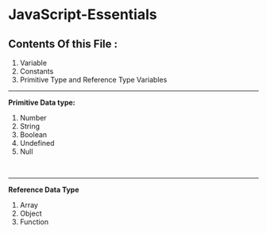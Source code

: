 # JavaScript-Essentials
<!DOCTYPE html>
<html lang="en">
<head>
    <meta charset="UTF-8">
    <meta http-equiv="X-UA-Compatible" content="IE=edge">
    <meta name="viewport" content="width=device-width, initial-scale=1.0">
    <title>Document</title>
</head>
<body>
    <h2>Contents Of this File :</h2>
    <p>
        <ol>
            <li>Variable</li>
            <li>Constants</li>
            <li>Primitive Type and Reference Type Variables</li>
        </ol>
    </p>
        <hr>
  <p>
            <strong>Primitive Data type:</strong><br>
            <ol>
                <li>Number</li>
                <li>String</li>
                <li>Boolean</li>
                <li>Undefined</li>
                <li>Null</li>
            </ol><br>
    </p>
        <hr>
        <p>
                <strong>
                    Reference Data Type
                </strong><br>
                <ol>
                    <li>Array</li>
                    <li>Object</li>
                    <li>Function</li>
                </ol> 
    </p>
<!--     
    <script src="VarPreType.js"> -->

<!--     </script> -->
</body>
</html>
